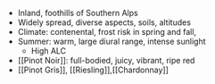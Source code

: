 + Inland, foothills of Southern Alps
+ Widely spread, diverse aspects, soils, altitudes
+ Climate: contenental, frost risk in spring and fall, 
+ Summer: warm, large diural range, intense sunlight
	+ High ALC
+ [[Pinot Noir]]: full-bodied, juicy, vibrant, ripe red
+ [[Pinot Gris]], [[Riesling]],[[Chardonnay]]